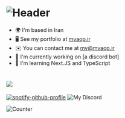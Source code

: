 ![Header](header.png)
=============================

* 🌍  I'm based in Iran
* 🖥️  See my portfolio at [mvaop.ir](https://mvaop.ir)
* ✉️  You can contact me at [mv@mvaop.ir](mailto:mv@mvaop.ir)
* 🚀  I'm currently working on [a discord bot]
* 🧠  I'm learning Next.JS and TypeScript

![](https://github-profile-trophy.vercel.app/?username=Mvtbh&theme=onestar)
=============================
[![spotify-github-profile](https://spotify-github-profile.kittinanx.com/api/view?uid=kge3f8cic2l469eddzp93ie8h&cover_image=true&theme=novatorem&show_offline=true&background_color=000000&interchange=false&bar_color=1cff14&bar_color_cover=true)](https://spotify-github-profile.kittinanx.com/api/view?uid=kge3f8cic2l469eddzp93ie8h&redirect=true)
![My Discord](https://discord-readme-badge.vercel.app/api?id=443136409835012116)

![Counter](https://count.getloli.com/@Mvtbh?name=Mvtbh&theme=booru-helltaker&padding=7&offset=0&align=center&scale=1&pixelated=0&darkmode=1) 
